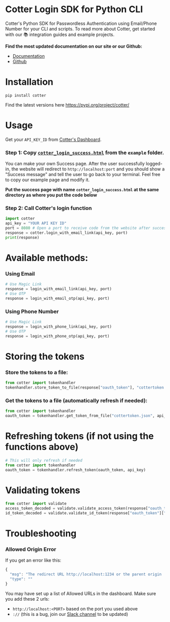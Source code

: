 # Cotter Login SDK for Python CLI

Cotter's Python SDK for Passwordless Authentication using Email/Phone Number for your CLI and scripts.
To read more about Cotter, get started with our 📚 integration guides and example projects.

**Find the most updated documentation on our site or our Github:**

- [Documentation](https://docs.cotter.app/sdk-reference/python-for-cli)
- [Github](https://github.com/cotterapp/python-sdk)

# Installation

```
pip install cotter
```

Find the latest versions here https://pypi.org/project/cotter/

# Usage

Get your `API_KEY_ID` from [Cotter's Dashboard](https://dev.cotter.app).

### Step 1: Copy [`cotter_login_success.html`](https://github.com/cotterapp/python-sdk/blob/master/example/cotter_login_success.html) from the `example` folder.

You can make your own Success page. After the user successfully logged-in, the website will redirect to `http://localhost:port` and you should show a "Success message" and tell the user to go back to your terminal. Feel free to copy our example page and modify it.

**Put the success page with name `cotter_login_success.html` at the same directory as where you put the code below**

### Step 2: Call Cotter's login function

```python
import cotter
api_key = "YOUR API KEY ID"
port = 8080 # Open a port to receive code from the website after successful authentication
response = cotter.login_with_email_link(api_key, port)
print(response)
```

# Available methods:

### Using Email

```python
# Use Magic Link
response = login_with_email_link(api_key, port)
# Use OTP
response = login_with_email_otp(api_key, port)
```

### Using Phone Number

```python
# Use Magic Link
response = login_with_phone_link(api_key, port)
# Use OTP
response = login_with_phone_otp(api_key, port)
```

# Storing the tokens 

### Store the tokens to a file:
```python
from cotter import tokenhandler
tokenhandler.store_token_to_file(response["oauth_token"], "cottertoken.json")
```
### Get the tokens to a file (automatically refresh if needed):
```python
from cotter import tokenhandler
oauth_token = tokenhandler.get_token_from_file("cottertoken.json", api_key)
```

# Refreshing tokens (if not using the functions above)
```python
# This will only refresh if needed
from cotter import tokenhandler
oauth_token = tokenhandler.refresh_token(oauth_token, api_key)
```

# Validating tokens
```python
from cotter import validate
access_token_decoded = validate.validate_access_token(response["oauth_token"]["access_token"], api_key)
id_token_decoded = validate.validate_id_token(response["oauth_token"]["id_token"], api_key)
```

# Troubleshooting

### Allowed Origin Error

If you get an error like this:

```javascript
{
  "msg": "The redirect URL http://localhost:1234 or the parent origin :// is not in the list of allowed URLs. Please contact the site owner.",
  "type": ""
}
```

You may have set up a list of Allowed URLs in the dashboard. Make sure you add these 2 urls:

- `http://localhost:<PORT>` based on the port you used above
- `://` (this is a bug, join our [Slack channel](https://join.slack.com/t/askcotter/shared_invite/zt-dxzf311g-5Mp3~odZNB2DwYaxIJ1dJA) to be updated)
